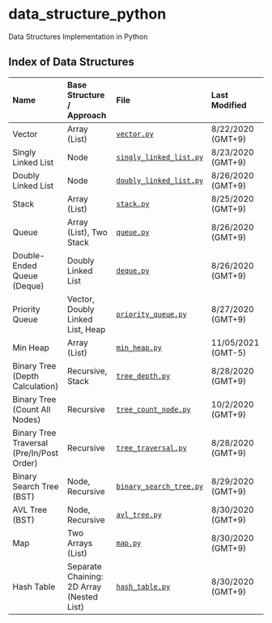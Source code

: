 # data_structure_python
Data Structures Implementation in Python

## Index of Data Structures
| **Name** | **Base Structure / Approach** | **File** | **Last Modified**
|:------- |:--------------------------------|:--------------------------------|:-----
| Vector |Array (List)|[`vector.py`][vector]           | 8/22/2020 (GMT+9) |
| Singly Linked List |Node| [`singly_linked_list.py`][sll]  |8/23/2020 (GMT+9) |
| Doubly Linked List |Node| [`doubly_linked_list.py`][dll]  |8/26/2020 (GMT+9) |
| Stack |Array (List)| [`stack.py`][stack]  |8/25/2020 (GMT+9) |
| Queue |Array (List), Two Stack| [`queue.py`][queue]  |8/26/2020 (GMT+9) |
| Double-Ended Queue (Deque) |Doubly Linked List| [`deque.py`][deque] |8/26/2020 (GMT+9) |
| Priority Queue |Vector, Doubly Linked List, Heap| [`priority_queue.py`][pq]  |8/27/2020 (GMT+9) |
| Min Heap | Array (List) | [`min_heap.py`][mh]  |11/05/2021 (GMT-5) |
| Binary Tree (Depth Calculation) | Recursive, Stack | [`tree_depth.py`][td]  |8/28/2020 (GMT+9) |
| Binary Tree (Count All Nodes) | Recursive | [`tree_count_node.py`][tc]  |10/2/2020 (GMT+9) |
| Binary Tree Traversal (Pre/In/Post Order) | Recursive | [`tree_traversal.py`][tt]  |8/28/2020 (GMT+9) |
| Binary Search Tree (BST) | Node, Recursive | [`binary_search_tree.py`][bst]  |8/29/2020 (GMT+9) |
| AVL Tree (BST) | Node, Recursive | [`avl_tree.py`][avl]  |8/30/2020 (GMT+9) |
| Map | Two Arrays (List) | [`map.py`][map]  |8/30/2020 (GMT+9) |
| Hash Table | Separate Chaining: 2D Array (Nested List) | [`hash_table.py`][ht]  |8/30/2020 (GMT+9) |

<!---Reference Links-->
[vector]:../master/vector.py
[sll]:../master/singly_linked_list.py
[dll]:../master/doubly_linked_list.py
[stack]:../master/stack.py
[queue]:../master/queue.py
[deque]:../master/deque.py
[pq]:../master/priority_queue.py
[mh]:../master/min_heap.py
[td]:../master/tree_depth.py
[tc]:../master/tree_count_node.py
[tt]:../master/tree_traversal.py
[bst]:../master/binary_search_tree.py
[avl]:../master/avl_tree.py
[map]:../master/map.py
[ht]:../master/hash_table.py
